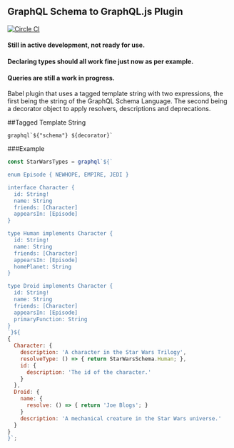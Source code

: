 ## GraphQL Schema to GraphQL.js Plugin
[![Circle CI](https://circleci.com/gh/jonsharratt/babel-graphql-js.svg?style=shield)](https://circleci.com/gh/jonsharratt/babel-graphql-js)

#### Still in active development, not ready for use.
#### Declaring types should all work fine just now as per example.
#### Queries are still a work in progress.

Babel plugin that uses a tagged template string with two expressions, the first being the string of the GraphQL Schema Language.  The second being a decorator object to apply resolvers, descriptions and deprecations.

##Tagged Template String
```
graphql`${"schema"} ${decorator}`
```

###Example
```js
const StarWarsTypes = graphql`${`

enum Episode { NEWHOPE, EMPIRE, JEDI }

interface Character {
  id: String!
  name: String
  friends: [Character]
  appearsIn: [Episode]
}

type Human implements Character {
  id: String!
  name: String
  friends: [Character]
  appearsIn: [Episode]
  homePlanet: String
}

type Droid implements Character {
  id: String!
  name: String
  friends: [Character]
  appearsIn: [Episode]
  primaryFunction: String
}
`}${
{
  Character: {
    description: 'A character in the Star Wars Trilogy',
    resolveType: () => { return StarWarsSchema.Human; },
    id: {
      description: 'The id of the character.'
    }
  },
  Droid: {
    name: {
      resolve: () => { return 'Joe Blogs'; }
    }
    description: 'A mechanical creature in the Star Wars universe.'
  }
}
}`;


